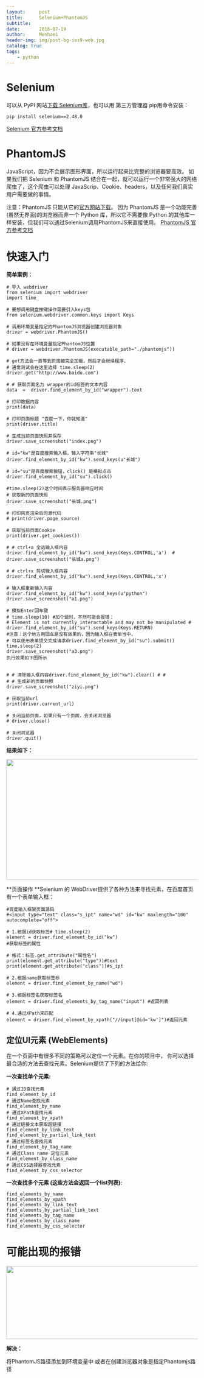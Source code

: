 ```yaml
---
layout:     post
title:      Selenium+PhantomJS
subtitle:   
date:       2018-07-19
author:     Menhaei
header-img: img/post-bg-ios9-web.jpg
catalog: true
tags:
    - python
---
```

# Selenium

可以从 PyPI 网站[下载 Selenium库](https://pypi.python.org/simple/selenium)，也可以用 第三方管理器 pip用命令安装：

```
pip install selenium==2.48.0 
```

[Selenium 官方参考文档](http://selenium-python.readthedocs.io/index.html)

# <a name="t1"></a>PhantomJS

JavaScript，因为不会展示图形界面，所以运行起来比完整的浏览器要高效。 如果我们把 Selenium 和 PhantomJS 结合在一起，就可以运行一个非常强大的网络爬虫了，这个爬虫可以处理 JavaScrip、Cookie、headers，以及任何我们真实用户需要做的事情。

注意：PhantomJS 只能从它的[官方网站下载](http://phantomjs.org/download.html)。 因为 PhantomJS 是一个功能完善(虽然无界面)的浏览器而非一个 Python 库，所以它不需要像 Python 的其他库一样安装，但我们可以通过Selenium调用PhantomJS来直接使用。 [PhantomJS 官方参考文档](http://phantomjs.org/documentation)

# <a name="t2"></a>快速入门

**简单案例：**

```
# 导入 webdriver
from selenium import webdriver
import time

# 要想调用键盘按键操作需要引入keys包
from selenium.webdriver.common.keys import Keys

# 调用环境变量指定的PhantomJS浏览器创建浏览器对象
driver = webdriver.PhantomJS()

# 如果没有在环境变量指定PhantomJS位置
# driver = webdriver.PhantomJS(executable_path="./phantomjs"))

# get方法会一直等到页面被完全加载，然后才会继续程序，
# 通常测试会在这里选择 time.sleep(2)
driver.get("http://www.baidu.com")

# # 获取页面名为 wrapper的id标签的文本内容
data  =  driver.find_element_by_id("wrapper").text

# 打印数据内容
print(data)

# 打印页面标题 "百度一下，你就知道"
print(driver.title)

# 生成当前页面快照并保存
driver.save_screenshot("index.png")

# id="kw"是百度搜索输入框，输入字符串"长城"
driver.find_element_by_id("kw").send_keys(u"长城")

# id="su"是百度搜索按钮，click() 是模拟点击
driver.find_element_by_id("su").click()

#time.sleep(2)这个时间表示服务器响应时间
# 获取新的页面快照
driver.save_screenshot("长城.png")

# 打印网页渲染后的源代码
# print(driver.page_source)

# 获取当前页面Cookie
print(driver.get_cookies())

# # ctrl+a 全选输入框内容driver.find_element_by_id("kw").send_keys(Keys.CONTROL,'a')  # driver.save_screenshot("长城a.png")

# # ctrl+x 剪切输入框内容
driver.find_element_by_id("kw").send_keys(Keys.CONTROL,'x')

# 输入框重新输入内容
driver.find_element_by_id("kw").send_keys(u"python") driver.save_screenshot("a1.png")

# 模拟Enter回车键
# time.sleep(10) #加个延时，不然可能会报错：
# Element is not currently interactable and may not be manipulated # driver.find_element_by_id("su").send_keys(Keys.RETURN)
#注意：这个地方用回车是没有效果的，因为输入框在表单当中，
# 可以使用表单提交完成请求driver.find_element_by_id("su").submit() time.sleep(2)
driver.save_screenshot("a3.png")
执行效果如下图所示


# # 清除输入框内容driver.find_element_by_id("kw").clear() # #
# # 生成新的页面快照
driver.save_screenshot("ziyi.png")

# 获取当前url
print(driver.current_url)

# 关闭当前页面，如果只有一个页面，会关闭浏览器
# driver.close()

# 关闭浏览器
driver.quit()
```

**结果如下：**

<img src="https://images2018.cnblogs.com/blog/1432315/201807/1432315-20180719190639269-401717888.png" alt="" width="529" height="317" />

**页面操作 **Selenium 的 WebDriver提供了各种方法来寻找元素，在百度首页有一个表单输入框：

```
#百度输入框架页面源码
#<input type="text" class="s_ipt" name="wd" id="kw" maxlength="100" autocomplete="off">

# 1.根据id获取标签# time.sleep(2)
element = driver.find_element_by_id("kw")
#获取标签的属性

# 格式：标签.get_attribute("属性名") print(element.get_attribute("type"))#text print(element.get_attribute("class"))#s_ipt

# 2.根据name获取标签标
element = driver.find_element_by_name("wd")

# 3.根据标签名获取标签名
element = driver.find_elements_by_tag_name("input") #返回列表

# 4.通过XPath来匹配
element = driver.find_element_by_xpath("//input[@id='kw']")#返回元素
```

## 定位UI元素 (WebElements)

在一个页面中有很多不同的策略可以定位一个元素。在你的项目中， 你可以选择最合适的方法去查找元素。Selenium提供了下列的方法给你:

**一次查找单个元素:**

```
# 通过ID查找元素
find_element_by_id
# 通过Name查找元素
find_element_by_name
# 通过XPath查找元素
find_element_by_xpath
# 通过链接文本获取超链接
find_element_by_link_text
find_element_by_partial_link_text
# 通过标签名查找元素
find_element_by_tag_name
# 通过Class name 定位元素
find_element_by_class_name
# 通过CSS选择器查找元素
find_element_by_css_selector
```

**一次查找多个元素 (这些方法会返回一个list列表):**

```
find_elements_by_name
find_elements_by_xpath
find_elements_by_link_text
find_elements_by_partial_link_text
find_elements_by_tag_name
find_elements_by_class_name
find_elements_by_css_selector
```

# 可能出现的报错

<img src="https://images2018.cnblogs.com/blog/1432315/201807/1432315-20180719192009653-1068619084.png" alt="" width="702" height="192" />

**解决：**

将PhantomJS路径添加到环境变量中 或者在创建浏览器对象是指定Phantomjs路径
